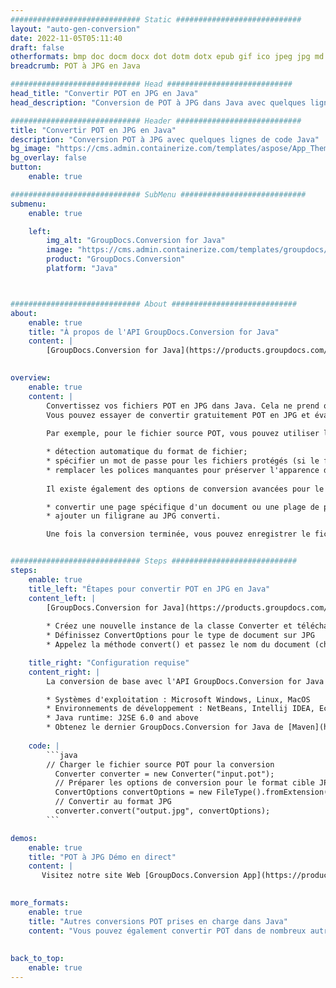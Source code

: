 ```yaml
---
############################# Static ############################
layout: "auto-gen-conversion"
date: 2022-11-05T05:11:40
draft: false
otherformats: bmp doc docm docx dot dotm dotx epub gif ico jpeg jpg md odt ott pdf png psd rtf tex tif tiff txt xps
breadcrumb: POT à JPG en Java

############################# Head ############################
head_title: "Convertir POT en JPG en Java"
head_description: "Conversion de POT à JPG dans Java avec quelques lignes de code. Convertissez plus de 160 formats de fichiers à l'aide de l'API de conversion de documents GroupDocs pour Java"

############################# Header ############################
title: "Convertir POT en JPG en Java"
description: "Conversion POT à JPG avec quelques lignes de code Java"
bg_image: "https://cms.admin.containerize.com/templates/aspose/App_Themes/V3/images/bg/header1.png"
bg_overlay: false
button:
    enable: true

############################# SubMenu ############################
submenu:
    enable: true

    left:
        img_alt: "GroupDocs.Conversion for Java"
        image: "https://cms.admin.containerize.com/templates/groupdocs/images/product-logos/90x90-noborder/groupdocs-conversion-java.png"
        product: "GroupDocs.Conversion"
        platform: "Java"



############################# About ############################
about:
    enable: true
    title: "À propos de l'API GroupDocs.Conversion for Java"
    content: |
        [GroupDocs.Conversion for Java](https://products.groupdocs.com/conversion/java/) est une API de conversion de format de fichier avancée pour la conversion entre les formats d'image et de document populaires tels que Microsoft Office, OpenDocument, PDF, HTML, e-mail, CAO. et bien plus encore avec seulement quelques lignes de code. L'API native détecte automatiquement les formats des documents originaux et propose de nombreuses options de personnalisation des documents convertis. Outre la fonction d'extraction d'informations d'un document, il prend également en charge la mise en cache des résultats de conversion sur le disque local par défaut. Cependant, tout type de stockage de cache peut être pris en charge en implémentant les interfaces appropriées - Amazon S3, Dropbox, Google Drive, Windows Azure, Reddis ou tout autre.
    

overview:
    enable: true
    content: |
        Convertissez vos fichiers POT en JPG dans Java. Cela ne prend que quelques lignes de code Java sur n'importe quelle plate-forme de votre choix, telle que Windows, Linux, macOS.
        Vous pouvez essayer de convertir gratuitement POT en JPG et évaluer la qualité des résultats de conversion. En plus des scripts de conversion de fichiers simples, vous pouvez essayer des options plus sophistiquées pour charger le fichier source POT et stocker la sortie JPG. 
        
        Par exemple, pour le fichier source POT, vous pouvez utiliser les options de chargement suivantes :

        * détection automatique du format de fichier;
        * spécifier un mot de passe pour les fichiers protégés (si le format de fichier le prend en charge);
        * remplacer les polices manquantes pour préserver l'apparence du document.
        
        Il existe également des options de conversion avancées pour le fichier JPG :

        * convertir une page spécifique d'un document ou une plage de pages;
        * ajouter un filigrane au JPG converti.

        Une fois la conversion terminée, vous pouvez enregistrer le fichier JPG dans votre chemin de fichier local ou dans un stockage tiers tel que FTP, Amazon S3, Google Drive, Dropbox, etc. Veuillez noter - pour convertir POT à JPG, vous n'avez pas besoin d'installer de logiciel supplémentaire, tel que MS Office, Open Office, Adobe Acrobat Reader, etc.


############################# Steps ############################
steps:
    enable: true
    title_left: "Étapes pour convertir POT en JPG en Java"
    content_left: |
        [GroupDocs.Conversion for Java](https://products.groupdocs.com/conversion/java/) permet aux développeurs de convertir facilement le fichier POT en JPG avec quelques lignes de code.
        
        * Créez une nouvelle instance de la classe Converter et téléchargez le fichier POT avec le chemin complet
        * Définissez ConvertOptions pour le type de document sur JPG
        * Appelez la méthode convert() et passez le nom du document (chemin complet) et le format (JPG) en tant que paramètre

    title_right: "Configuration requise"
    content_right: |
        La conversion de base avec l'API GroupDocs.Conversion for Java peut être effectuée avec seulement quelques lignes de code. Nos API sont prises en charge sur toutes les principales plates-formes et systèmes d'exploitation. Avant d'exécuter le code ci-dessous, assurez-vous que les prérequis suivants sont installés sur votre système.

        * Systèmes d'exploitation : Microsoft Windows, Linux, MacOS
        * Environnements de développement : NetBeans, Intellij IDEA, Eclipse, etc.
        * Java runtime: J2SE 6.0 and above
        * Obtenez le dernier GroupDocs.Conversion for Java de [Maven](https://repository.groupdocs.com/webapp/#/artifacts/browse/tree/General/repo/com/groupdocs/groupdocs-conversion)
         
    code: |
        ```java    
        // Charger le fichier source POT pour la conversion
          Converter converter = new Converter("input.pot");
          // Préparer les options de conversion pour le format cible JPG
          ConvertOptions convertOptions = new FileType().fromExtension("jpg").getConvertOptions();
          // Convertir au format JPG
          converter.convert("output.jpg", convertOptions);
        ```

demos:
    enable: true
    title: "POT à JPG Démo en direct"
    content: |
       Visitez notre site Web [GroupDocs.Conversion App](https://products.groupdocs.app/conversion/family) et essayez la conversion POT à JPG maintenant. La démo gratuite présente les avantages suivants
          

more_formats:
    enable: true
    title: "Autres conversions POT prises en charge dans Java"
    content: "Vous pouvez également convertir POT dans de nombreux autres formats de fichiers. Veuillez consulter la liste ci-dessous."
       
       
back_to_top:
    enable: true
---
```


